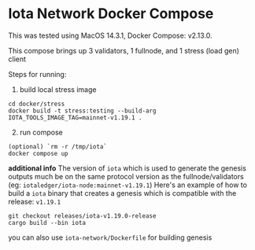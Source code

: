 # Iota Network Docker Compose

This was tested using MacOS 14.3.1, Docker Compose: v2.13.0.

This compose brings up 3 validators, 1 fullnode, and 1 stress (load gen) client

Steps for running:

1. build local stress image

```
cd docker/stress
docker build -t stress:testing --build-arg IOTA_TOOLS_IMAGE_TAG=mainnet-v1.19.1 .
```

2. run compose

```
(optional) `rm -r /tmp/iota`
docker compose up
```

**additional info**
The version of `iota` which is used to generate the genesis outputs much be on the same protocol version as the fullnode/validators (eg: `iotaledger/iota-node:mainnet-v1.19.1`)
Here's an example of how to build a `iota` binary that creates a genesis which is compatible with the release: `v1.19.1`

```
git checkout releases/iota-v1.19.0-release
cargo build --bin iota
```

you can also use `iota-network/Dockerfile` for building genesis
